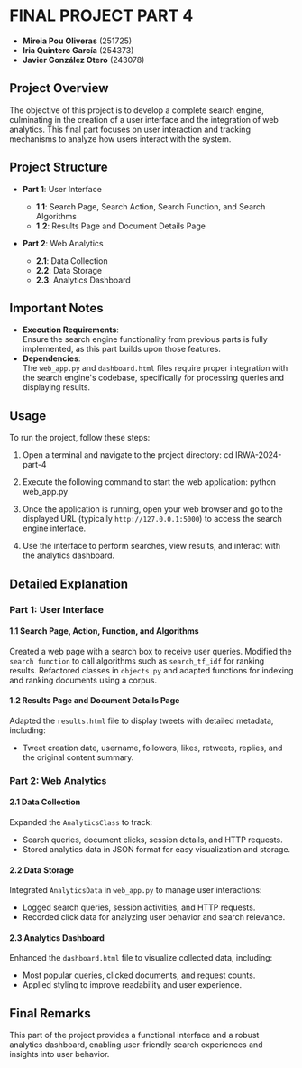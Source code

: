 # FINAL PROJECT PART 4

- **Mireia Pou Oliveras** (251725)  
- **Iria Quintero García** (254373)  
- **Javier González Otero** (243078)  

## Project Overview

The objective of this project is to develop a complete search engine, culminating in the creation of a user interface and the integration of web analytics. This final part focuses on user interaction and tracking mechanisms to analyze how users interact with the system.

## Project Structure

- **Part 1**: User Interface  
  - **1.1**: Search Page, Search Action, Search Function, and Search Algorithms  
  - **1.2**: Results Page and Document Details Page  

- **Part 2**: Web Analytics  
  - **2.1**: Data Collection  
  - **2.2**: Data Storage  
  - **2.3**: Analytics Dashboard  

## Important Notes

- **Execution Requirements**:  
  Ensure the search engine functionality from previous parts is fully implemented, as this part builds upon those features.  
- **Dependencies**:  
  The `web_app.py` and `dashboard.html` files require proper integration with the search engine's codebase, specifically for processing queries and displaying results.  

## Usage

To run the project, follow these steps:

1. Open a terminal and navigate to the project directory:  cd IRWA-2024-part-4

2. Execute the following command to start the web application:  python web_app.py

3. Once the application is running, open your web browser and go to the displayed URL (typically `http://127.0.0.1:5000`) to access the search engine interface.

4. Use the interface to perform searches, view results, and interact with the analytics dashboard.

## Detailed Explanation

### Part 1: User Interface

#### **1.1 Search Page, Action, Function, and Algorithms**
Created a web page with a search box to receive user queries. Modified the `search function` to call algorithms such as `search_tf_idf` for ranking results. Refactored classes in `objects.py` and adapted functions for indexing and ranking documents using a corpus.

#### **1.2 Results Page and Document Details Page**
Adapted the `results.html` file to display tweets with detailed metadata, including:  
- Tweet creation date, username, followers, likes, retweets, replies, and the original content summary.  

### Part 2: Web Analytics

#### **2.1 Data Collection**
Expanded the `AnalyticsClass` to track:  
- Search queries, document clicks, session details, and HTTP requests.  
- Stored analytics data in JSON format for easy visualization and storage.  

#### **2.2 Data Storage**
Integrated `AnalyticsData` in `web_app.py` to manage user interactions:  
- Logged search queries, session activities, and HTTP requests.  
- Recorded click data for analyzing user behavior and search relevance.  

#### **2.3 Analytics Dashboard**
Enhanced the `dashboard.html` file to visualize collected data, including:  
- Most popular queries, clicked documents, and request counts.  
- Applied styling to improve readability and user experience.  

## Final Remarks

This part of the project provides a functional interface and a robust analytics dashboard, enabling user-friendly search experiences and insights into user behavior.


